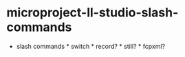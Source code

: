 # microproject-ll-studio-slash-commands

* slash commands
        * switch
        * record?
        * still?
        * fcpxml?